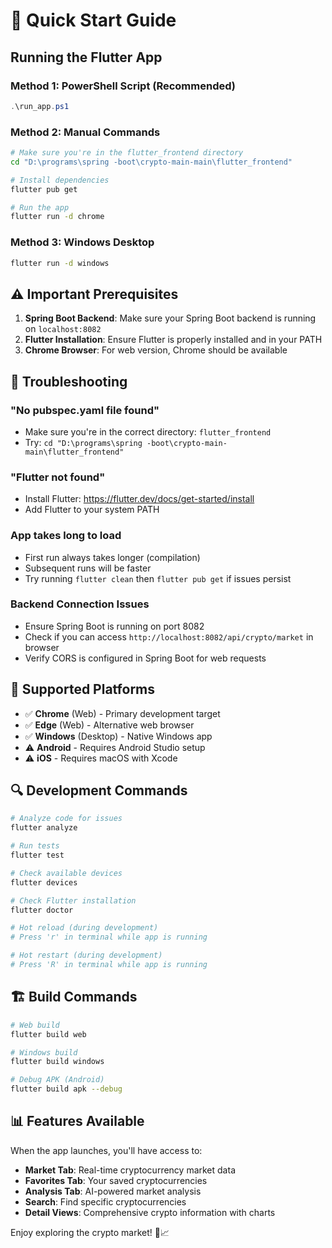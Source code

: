 # 🚀 Quick Start Guide

## Running the Flutter App

### Method 1: PowerShell Script (Recommended)
```powershell
.\run_app.ps1
```

### Method 2: Manual Commands
```bash
# Make sure you're in the flutter_frontend directory
cd "D:\programs\spring -boot\crypto-main-main\flutter_frontend"

# Install dependencies
flutter pub get

# Run the app
flutter run -d chrome
```

### Method 3: Windows Desktop
```bash
flutter run -d windows
```

## ⚠️ Important Prerequisites

1. **Spring Boot Backend**: Make sure your Spring Boot backend is running on `localhost:8082`
2. **Flutter Installation**: Ensure Flutter is properly installed and in your PATH
3. **Chrome Browser**: For web version, Chrome should be available

## 🔧 Troubleshooting

### "No pubspec.yaml file found"
- Make sure you're in the correct directory: `flutter_frontend`
- Try: `cd "D:\programs\spring -boot\crypto-main-main\flutter_frontend"`

### "Flutter not found"
- Install Flutter: https://flutter.dev/docs/get-started/install
- Add Flutter to your system PATH

### App takes long to load
- First run always takes longer (compilation)
- Subsequent runs will be faster
- Try running `flutter clean` then `flutter pub get` if issues persist

### Backend Connection Issues
- Ensure Spring Boot is running on port 8082
- Check if you can access `http://localhost:8082/api/crypto/market` in browser
- Verify CORS is configured in Spring Boot for web requests

## 📱 Supported Platforms

- ✅ **Chrome** (Web) - Primary development target
- ✅ **Edge** (Web) - Alternative web browser
- ✅ **Windows** (Desktop) - Native Windows app
- ⚠️ **Android** - Requires Android Studio setup
- ⚠️ **iOS** - Requires macOS with Xcode

## 🔍 Development Commands

```bash
# Analyze code for issues
flutter analyze

# Run tests
flutter test

# Check available devices
flutter devices

# Check Flutter installation
flutter doctor

# Hot reload (during development)
# Press 'r' in terminal while app is running

# Hot restart (during development)
# Press 'R' in terminal while app is running
```

## 🏗️ Build Commands

```bash
# Web build
flutter build web

# Windows build  
flutter build windows

# Debug APK (Android)
flutter build apk --debug
```

## 📊 Features Available

When the app launches, you'll have access to:

- **Market Tab**: Real-time cryptocurrency market data
- **Favorites Tab**: Your saved cryptocurrencies  
- **Analysis Tab**: AI-powered market analysis
- **Search**: Find specific cryptocurrencies
- **Detail Views**: Comprehensive crypto information with charts

Enjoy exploring the crypto market! 🚀📈
